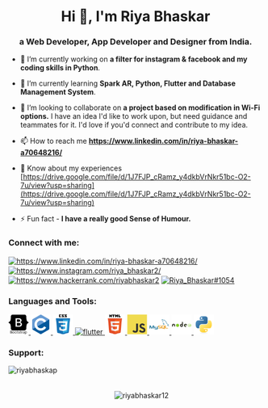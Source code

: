 <h1 align="center">Hi 👋, I'm Riya Bhaskar</h1>
<h3 align="center">a Web Developer, App Developer and Designer from India.</h3>

- 🔭 I’m currently working on **a filter for instagram & facebook and my coding skills in Python**.

- 🌱 I’m currently learning **Spark AR, Python, Flutter and Database Management System**.

- 👯 I’m looking to collaborate on **a project based on modification in Wi-Fi options.** I have an idea I'd like to work upon, but need guidance and teammates for it. I'd love if you'd connect and contribute to my idea.

- 📫 How to reach me **https://www.linkedin.com/in/riya-bhaskar-a70648216/**

- 📄 Know about my experiences [https://drive.google.com/file/d/1J7FJP_cRamz_y4dkbVrNkr51bc-O2-7u/view?usp=sharing](https://drive.google.com/file/d/1J7FJP_cRamz_y4dkbVrNkr51bc-O2-7u/view?usp=sharing)

- ⚡ Fun fact - **I have a really good Sense of Humour.**

<h3 align="left">Connect with me:</h3>
<p align="left">
<a href="https://linkedin.com/in/https://www.linkedin.com/in/riya-bhaskar-a70648216/" target="blank"><img align="center" src="https://raw.githubusercontent.com/rahuldkjain/github-profile-readme-generator/master/src/images/icons/Social/linked-in-alt.svg" alt="https://www.linkedin.com/in/riya-bhaskar-a70648216/" height="30" width="40" /></a>
<a href="https://instagram.com/https://www.instagram.com/riya_bhaskar2/" target="blank"><img align="center" src="https://raw.githubusercontent.com/rahuldkjain/github-profile-readme-generator/master/src/images/icons/Social/instagram.svg" alt="https://www.instagram.com/riya_bhaskar2/" height="30" width="40" /></a>
<a href="https://www.hackerrank.com/https://www.hackerrank.com/riyabhaskar2" target="blank"><img align="center" src="https://raw.githubusercontent.com/rahuldkjain/github-profile-readme-generator/master/src/images/icons/Social/hackerrank.svg" alt="https://www.hackerrank.com/riyabhaskar2" height="30" width="40" /></a>
<a href="https://discord.gg/Riya_Bhaskar#1054" target="blank"><img align="center" src="https://raw.githubusercontent.com/rahuldkjain/github-profile-readme-generator/master/src/images/icons/Social/discord.svg" alt="Riya_Bhaskar#1054" height="30" width="40" /></a>
</p>

<h3 align="left">Languages and Tools:</h3>
<p align="left"> <a href="https://getbootstrap.com" target="_blank" rel="noreferrer"> <img src="https://raw.githubusercontent.com/devicons/devicon/master/icons/bootstrap/bootstrap-plain-wordmark.svg" alt="bootstrap" width="40" height="40"/> </a> <a href="https://www.cprogramming.com/" target="_blank" rel="noreferrer"> <img src="https://raw.githubusercontent.com/devicons/devicon/master/icons/c/c-original.svg" alt="c" width="40" height="40"/> </a> <a href="https://www.w3schools.com/css/" target="_blank" rel="noreferrer"> <img src="https://raw.githubusercontent.com/devicons/devicon/master/icons/css3/css3-original-wordmark.svg" alt="css3" width="40" height="40"/> </a> <a href="https://flutter.dev" target="_blank" rel="noreferrer"> <img src="https://www.vectorlogo.zone/logos/flutterio/flutterio-icon.svg" alt="flutter" width="40" height="40"/> </a> <a href="https://www.w3.org/html/" target="_blank" rel="noreferrer"> <img src="https://raw.githubusercontent.com/devicons/devicon/master/icons/html5/html5-original-wordmark.svg" alt="html5" width="40" height="40"/> </a> <a href="https://developer.mozilla.org/en-US/docs/Web/JavaScript" target="_blank" rel="noreferrer"> <img src="https://raw.githubusercontent.com/devicons/devicon/master/icons/javascript/javascript-original.svg" alt="javascript" width="40" height="40"/> </a> <a href="https://www.mysql.com/" target="_blank" rel="noreferrer"> <img src="https://raw.githubusercontent.com/devicons/devicon/master/icons/mysql/mysql-original-wordmark.svg" alt="mysql" width="40" height="40"/> </a> <a href="https://nodejs.org" target="_blank" rel="noreferrer"> <img src="https://raw.githubusercontent.com/devicons/devicon/master/icons/nodejs/nodejs-original-wordmark.svg" alt="nodejs" width="40" height="40"/> </a> <a href="https://www.python.org" target="_blank" rel="noreferrer"> <img src="https://raw.githubusercontent.com/devicons/devicon/master/icons/python/python-original.svg" alt="python" width="40" height="40"/> </a> </p>

<h3 align="left">Support:</h3>
<p><a href="https://www.buymeacoffee.com/riyabhaskap"> <img align="left" src="https://cdn.buymeacoffee.com/buttons/v2/default-yellow.png" height="50" width="210" alt="riyabhaskap" /></a></p><br><br>

<p><img align="center" src="https://github-readme-stats.vercel.app/api/top-langs?username=riyabhaskar12&show_icons=true&locale=en&layout=compact" alt="riyabhaskar12" /></p>


